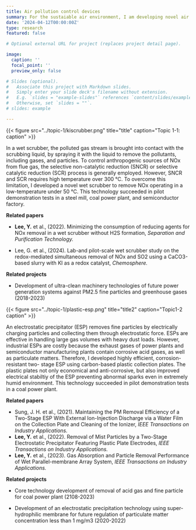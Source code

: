 ```yaml
---
title: Air pollution control devices
summary: For the sustaiable air environment, I am developing novel air pollution control devices to remove air pollutants exhausted from industry such as steel mills, coal power plants, and semiconductor factories. 
date: '2024-04-12T00:00:00Z'
type: research
featured: false

# Optional external URL for project (replaces project detail page).

image:
  caption: ''
  focal_point: ''
  preview_only: false

# Slides (optional).
#   Associate this project with Markdown slides.
#   Simply enter your slide deck's filename without extension.
#   E.g. `slides = "example-slides"` references `content/slides/example-slides.md`.
#   Otherwise, set `slides = ""`.
# slides: example

---
```


<style>
.featured-image {
  display: none !important;
}
</style>

{{< figure src="../topic-1/kiscrubber.png" title="title" caption="Topic 1-1: caption" >}}

In a wet scrubber, the polluted gas stream is brought into contact with the scrubbing liquid, by spraying it with the liquid to remove the pollutants, including gases, and particles. To control anthropogenic sources of NOx from flue gas, the selective non-catalytic reduction (SNCR) or selective catalytic reduction (SCR) process is generally employed. However, SNCR and SCR requires high temperature over 300 &deg;C. To overcome this limitation, I developed a novel wet scrubber to remove NOx operating in a low-temperature under 50 &deg;C. This technology succeeded in pilot demonstration tests in a steel mill, coal power plant, and semiconductor factory. 

**Related papers** <p>
- **Lee, Y.** et al., (2022). Minimizing the consumption of reducing agents for NOx removal in a wet scrubber without H2S formation, *Separation and Purification Technology.*<p>
- Lee, G. et al., (2024). Lab-and pilot-scale wet scrubber study on the redox-mediated simultaneous removal of NOx and SO2 using a CaCO3-based slurry with KI as a redox catalyst, *Chemosphere.*

**Related projects**<p>
- Development of ultra-clean machinery technologies of future power generation systems against PM2.5 fine particles and greenhouse gases (2018-2023)

{{< figure src="../topic-1/plastic-esp.png" title="title2" caption="Topic1-2 caption" >}}

An electrostatic precipitator (ESP) removes fine particles by electrically charging particles and collecting them through electrostatic force. ESPs are effective in handling large gas volumes with heavy dust loads. However, industrial ESPs are costly because the exhaust gases of power plants and semiconductor manufacturing plants contain corrosive acid gases, as well as particulate matters. Therefore, I developed highly efficient, corrosion-resistant two-
stage ESP using carbon-based plastic collection plates. The plastic plates not only economical and anti-corrosive, but also improved electrical stabiltiy of the ESP preventing abnormal sparks even in extremely humid environment. This technology succeeded in pilot demonstration tests in a coal power plant.

**Related papers**<p>
- Sung, J. H. et al., (2021). Maintaining the PM Removal Efficiency of a Two-Stage ESP With External Ion-Injection Discharge via a Water Film on the Collection Plate and Cleaning of the Ionizer, *IEEE Transactions on Industry Applications.*
- **Lee, Y.** et al., (2022). Removal of Mist Particles by a Two-Stage Electrostatic Precipitator Featuring Plastic Plate Electrodes, *IEEE Transactions on Industry Applications.*
- **Lee, Y.** et al., (2023). Gas Absorption and Particle Removal Performance of Wet Parallel-membrane Array System, *IEEE Transactions on Industry Applications.*

**Related projects**<p>
- Core technology development of removal of acid gas and fine particle for coal power plant (2108-2023)<p>
- Development of an electrostatic precipitation technology using super-hydrophilic membrane for future regulation of particulate matter concentration less than 1 mg/m3 (2020-2022)